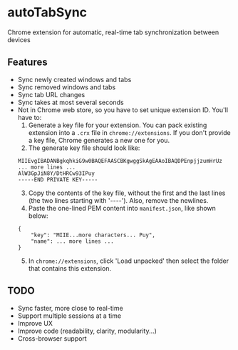 # autoTabSync
Chrome extension for automatic, real-time tab synchronization between devices

## Features
- Sync newly created windows and tabs
- Sync removed windows and tabs
- Sync tab URL changes
- Sync takes at most several seconds
- Not in Chrome web store, so you have to set unique extension ID. You'll have to:
    1. Generate a key file for your extension. You can pack existing extension into a `.crx` file in `chrome://extensions`. If you don't provide a key file, Chrome generates a new one for you.
    2. The generate key file should look like:
    ```-----BEGIN PRIVATE KEY-----
    MIIEvgIBADANBgkqhkiG9w0BAQEFAASCBKgwggSkAgEAAoIBAQDPEnpjjzumHrUz
    ... more lines ...
    AlW3GpJiN8Y/DtHRCw93IPuy
    -----END PRIVATE KEY-----
    ```
    3. Copy the contents of the key file, without the first and the last lines (the two lines starting with '----'). Also, remove the newlines.
    4. Paste the one-lined PEM content into `manifest.json`, like shown below:
    ```
    {
        "key": "MIIE...more characters... Puy",
        "name": ... more lines ...
    }
    ```
    5. In `chrome://extensions`, click 'Load unpacked' then select the folder that contains this extension.

## TODO
- Sync faster, more close to real-time
- Support multiple sessions at a time
- Improve UX
- Improve code (readability, clarity, modularity...)
- Cross-browser support
